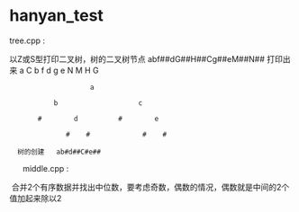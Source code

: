 # hanyan_test



tree.cpp :

  以Z或S型打印二叉树，树的二叉树节点  abf##dG##H##Cg##eM##N##  打印出来   a C b f d g e N M H G
  
                        a

               b                    c

           #        d          #        e

                  #    #             #    #
                  
      树的创建   ab#d##C#e##
      
      
      
middle.cpp :
  
  合并2个有序数据并找出中位数，要考虑奇数，偶数的情况，偶数就是中间的2个值加起来除以2
